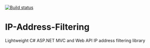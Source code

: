 [![Build status](https://ci.appveyor.com/api/projects/status/github/IP-Address-Filtering?branch=master&svg=true)](https://ci.appveyor.com/project/dejanstojsnovic/IP-Address-Filtering/branch/master)

# IP-Address-Filtering
Lightweight C# ASP.NET MVC and Web API IP address filtering library
